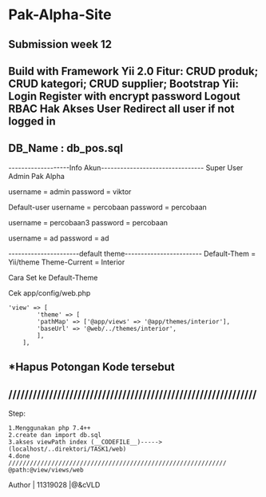 # Pak-Alpha-Site
Submission week 12
------------------------------------------------------------
Build with Framework Yii 2.0
Fitur:
CRUD produk;
CRUD kategori;
CRUD supplier;
Bootstrap Yii:
Login
Register with encrypt password
Logout
RBAC Hak Akses User
Redirect all user if not logged in
------------------------------------------------------------
DB_Name		: db_pos.sql
------------------------------------------------------------
-------------------Info Akun--------------------------------
Super User Admin Pak Alpha

username = admin
password = viktor

Default-user
username = percobaan
password = percobaan

username = percobaan3
password = percobaan

username = ad
password = ad


----------------------default theme------------------------
Default-Them = Yii/theme
Theme-Current = Interior

Cara Set ke Default-Theme

Cek app/config/web.php
```
'view' => [
        'theme' => [
        'pathMap' => ['@app/views' => '@app/themes/interior'],
        'baseUrl' => '@web/../themes/interior',
        ],
    ],
```
*Hapus Potongan Kode tersebut
-------------------------------------------------------------
/////////////////////////////////////////////////////////////
-------------------------------------------------------------
Step:
```
1.Menggunakan php 7.4++
2.create dan import db.sql
3.akses viewPath index (__CODEFILE__)----->(localhost/..direktori/TASK1/web)
4.done
/////////////////////////////////////////////////////////////
@path:@view/views/web
```

Author | 11319028 |@&cVLD
